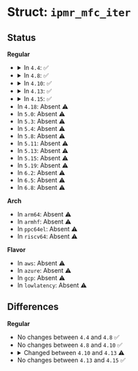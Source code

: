 # Struct: <code>ipmr_mfc_iter</code>

## Status
<b>Regular</b>
<ul>
<li>
<details>
<summary>In <code>4.4</code>: ✅</summary>

```c
struct ipmr_mfc_iter {
    struct seq_net_private p;
    struct mr_table *mrt;
    struct list_head *cache;
    int ct;
};
```
</details>
</li>
<li>
<details>
<summary>In <code>4.8</code>: ✅</summary>

```c
struct ipmr_mfc_iter {
    struct seq_net_private p;
    struct mr_table *mrt;
    struct list_head *cache;
    int ct;
};
```
</details>
</li>
<li>
<details>
<summary>In <code>4.10</code>: ✅</summary>

```c
struct ipmr_mfc_iter {
    struct seq_net_private p;
    struct mr_table *mrt;
    struct list_head *cache;
    int ct;
};
```
</details>
</li>
<li>
<details>
<summary>In <code>4.13</code>: ✅</summary>

```c
struct ipmr_mfc_iter {
    struct seq_net_private p;
    struct mr_table *mrt;
    struct list_head *cache;
};
```
</details>
</li>
<li>
<details>
<summary>In <code>4.15</code>: ✅</summary>

```c
struct ipmr_mfc_iter {
    struct seq_net_private p;
    struct mr_table *mrt;
    struct list_head *cache;
};
```
</details>
</li>
<li>
In <code>4.18</code>: Absent ⚠️
</li>
<li>
In <code>5.0</code>: Absent ⚠️
</li>
<li>
In <code>5.3</code>: Absent ⚠️
</li>
<li>
In <code>5.4</code>: Absent ⚠️
</li>
<li>
In <code>5.8</code>: Absent ⚠️
</li>
<li>
In <code>5.11</code>: Absent ⚠️
</li>
<li>
In <code>5.13</code>: Absent ⚠️
</li>
<li>
In <code>5.15</code>: Absent ⚠️
</li>
<li>
In <code>5.19</code>: Absent ⚠️
</li>
<li>
In <code>6.2</code>: Absent ⚠️
</li>
<li>
In <code>6.5</code>: Absent ⚠️
</li>
<li>
In <code>6.8</code>: Absent ⚠️
</li>
</ul>
<b>Arch</b>
<ul>
<li>
In <code>arm64</code>: Absent ⚠️
</li>
<li>
In <code>armhf</code>: Absent ⚠️
</li>
<li>
In <code>ppc64el</code>: Absent ⚠️
</li>
<li>
In <code>riscv64</code>: Absent ⚠️
</li>
</ul>
<b>Flavor</b>
<ul>
<li>
In <code>aws</code>: Absent ⚠️
</li>
<li>
In <code>azure</code>: Absent ⚠️
</li>
<li>
In <code>gcp</code>: Absent ⚠️
</li>
<li>
In <code>lowlatency</code>: Absent ⚠️
</li>
</ul>

## Differences
<b>Regular</b>
<ul>
<li>
No changes between <code>4.4</code> and <code>4.8</code> ✅
</li>
<li>
No changes between <code>4.8</code> and <code>4.10</code> ✅
</li>
<li>
<details>
<summary>Changed between <code>4.10</code> and <code>4.13</code> ⚠️</summary>
<ul>
<li>
<b>Field removed. </b>
<code>int ct</code>
</li>
</ul>
</details>
</li>
<li>
No changes between <code>4.13</code> and <code>4.15</code> ✅
</li>
</ul>
